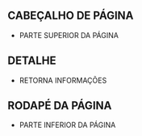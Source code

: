 ## CABEÇALHO DE PÁGINA
* PARTE SUPERIOR DA PÁGINA
## DETALHE
* RETORNA INFORMAÇÕES
## RODAPÉ DA PÁGINA
* PARTE INFERIOR DA PÁGINA
